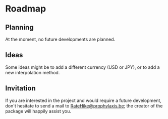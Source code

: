 # Roadmap

## Planning
At the moment, no future developments are planned. 

## Ideas
Some ideas might be to add a different currency (USD or JPY), or to
add a new interpolation method.

## Invitation
If you are
interested in the project and would require a future development,
don't hesitate to send a mail to RateHike@prophylaxis.be; the creator
of the package will happily assist you.
